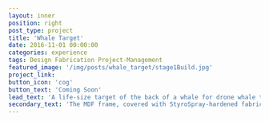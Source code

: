 ```yaml
---
layout: inner
position: right
post_type: project
title: 'Whale Target'
date: 2016-11-01 00:00:00
categories: experience
tags: Design Fabrication Project-Management
featured_image: '/img/posts/whale_target/stage1Build.jpg'
project_link:
button_icon: 'cog'
button_text: 'Coming Soon'
lead_text: 'A life-size target of the back of a whale for drone whale tagging research.'
secondary_text: 'The MDF frame, covered with StyroSpray-hardened fabric, measures 20 ft in length and 8 ft at its widest, an eight of an adult blue whale.'
---
```

